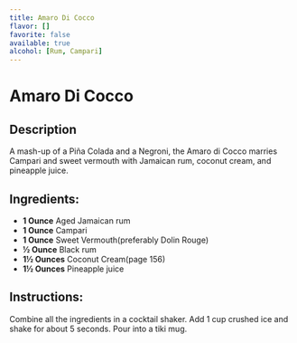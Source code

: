 ```yaml
---
title: Amaro Di Cocco
flavor: []
favorite: false
available: true
alcohol: [Rum, Campari]
---
```

# Amaro Di Cocco
## Description

A mash-up of a Piña Colada and a Negroni, the Amaro di Cocco marries Campari and sweet vermouth with Jamaican rum, coconut cream, and pineapple juice.

## Ingredients:
- **1 Ounce** Aged Jamaican rum
- **1 Ounce** Campari
- **1 Ounce** Sweet Vermouth(preferably Dolin Rouge)
- **½ Ounce** Black rum
- **1½ Ounces** Coconut Cream(page 156)
- **1½ Ounces** Pineapple juice

## Instructions:
Combine all the ingredients in a cocktail shaker. Add 1 cup crushed ice and shake for about 5 seconds. Pour into a tiki mug.




